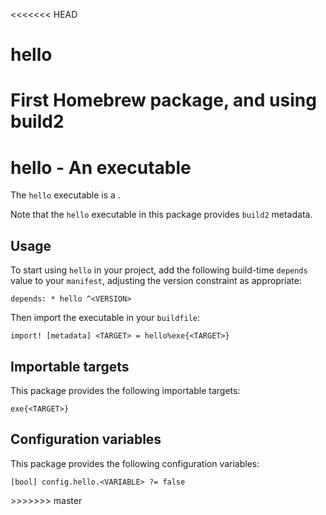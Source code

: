 <<<<<<< HEAD
# hello
First Homebrew package, and using build2
=======
# hello - An executable

The `hello` executable is a <SUMMARY-OF-FUNCTIONALITY>.

Note that the `hello` executable in this package provides `build2` metadata.


## Usage

To start using `hello` in your project, add the following build-time
`depends` value to your `manifest`, adjusting the version constraint as
appropriate:

```
depends: * hello ^<VERSION>
```

Then import the executable in your `buildfile`:

```
import! [metadata] <TARGET> = hello%exe{<TARGET>}
```


## Importable targets

This package provides the following importable targets:

```
exe{<TARGET>}
```

<DESCRIPTION-OF-IMPORTABLE-TARGETS>


## Configuration variables

This package provides the following configuration variables:

```
[bool] config.hello.<VARIABLE> ?= false
```

<DESCRIPTION-OF-CONFIG-VARIABLES>
>>>>>>> master
